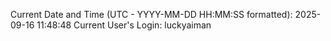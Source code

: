 Current Date and Time (UTC - YYYY-MM-DD HH:MM:SS formatted): 2025-09-16 11:48:48
Current User's Login: luckyaiman
